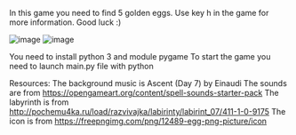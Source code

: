 In this game you need to find 5 golden eggs. Use key h in the game for more information. Good luck :)

![image](https://user-images.githubusercontent.com/58036825/69347347-571e2b00-0c85-11ea-8289-d8e8aad27b0b.png)
![image](https://user-images.githubusercontent.com/58036825/69347349-571e2b00-0c85-11ea-8148-5f0caf3d8e77.png)


You need to install python 3 and module pygame
To start the game you need to launch main.py file with python


Resources:
The background music is Ascent (Day 7) by Einaudi
The sounds are from https://opengameart.org/content/spell-sounds-starter-pack
The labyrinth is from http://pochemu4ka.ru/load/razvivajka/labirinty/labirint_07/411-1-0-9175
The icon is from https://freepngimg.com/png/12489-egg-png-picture/icon
